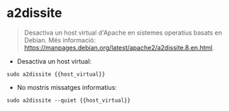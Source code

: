 # a2dissite

> Desactiva un host virtual d'Apache en sistemes operatius basats en Debian.
> Més informació: <https://manpages.debian.org/latest/apache2/a2dissite.8.en.html>.

- Desactiva un host virtual:

`sudo a2dissite {{host_virtual}}`

- No mostris missatges informatius:

`sudo a2dissite --quiet {{host_virtual}}`
